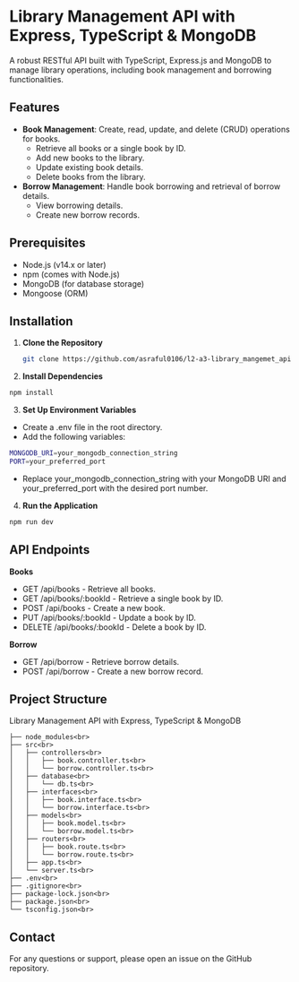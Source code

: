 # Library Management API with Express, TypeScript & MongoDB

A robust RESTful API built with TypeScript, Express.js and MongoDB to manage library operations, including book management and borrowing functionalities.

## Features

- **Book Management**: Create, read, update, and delete (CRUD) operations for books.
  - Retrieve all books or a single book by ID.
  - Add new books to the library.
  - Update existing book details.
  - Delete books from the library.
- **Borrow Management**: Handle book borrowing and retrieval of borrow details.
  - View borrowing details.
  - Create new borrow records.

## Prerequisites

- Node.js (v14.x or later)
- npm (comes with Node.js)
- MongoDB (for database storage)
- Mongoose (ORM)

## Installation

1. **Clone the Repository**
   ```bash
   git clone https://github.com/asraful0106/l2-a3-library_mangemet_api.git
   ```

2. **Install Dependencies**
```bash
npm install
```
3. **Set Up Environment Variables**

- Create a .env file in the root directory.
- Add the following variables:
```bash
MONGODB_URI=your_mongodb_connection_string
PORT=your_preferred_port
```
- Replace your_mongodb_connection_string with your MongoDB URI and your_preferred_port with the desired port number.

4. **Run the Application**
```bash
npm run dev
```

## API Endpoints

**Books**
- GET /api/books - Retrieve all books.
- GET /api/books/:bookId - Retrieve a single book by ID.
- POST /api/books - Create a new book.
- PUT /api/books/:bookId - Update a book by ID.
- DELETE /api/books/:bookId - Delete a book by ID.

**Borrow**
- GET /api/borrow - Retrieve borrow details.
- POST /api/borrow - Create a new borrow record.

## Project Structure

Library Management API with Express, TypeScript & MongoDB<br>
```
├── node_modules<br>
├── src<br>
│   ├── controllers<br>
│   │   ├── book.controller.ts<br>
│   │   └── borrow.controller.ts<br>
│   ├── database<br>
│   │   └── db.ts<br>
│   ├── interfaces<br>
│   │   ├── book.interface.ts<br>
│   │   └── borrow.interface.ts<br>
│   ├── models<br>
│   │   ├── book.model.ts<br>
│   │   └── borrow.model.ts<br>
│   ├── routers<br>
│   │   ├── book.route.ts<br>
│   │   └── borrow.route.ts<br>
│   ├── app.ts<br>
│   └── server.ts<br>
├── .env<br>
├── .gitignore<br>
├── package-lock.json<br>
├── package.json<br>
└── tsconfig.json<br>
```

## Contact
For any questions or support, please open an issue on the GitHub repository.